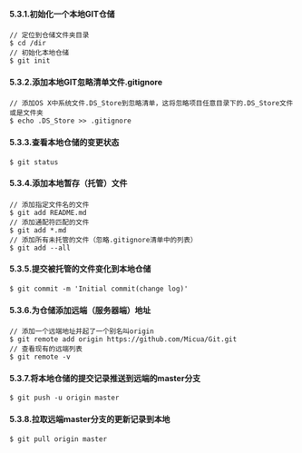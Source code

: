 #### 5.3.1.初始化一个本地GIT仓储
```
// 定位到仓储文件夹目录
$ cd /dir
// 初始化本地仓储
$ git init
```

#### 5.3.2.添加本地GIT忽略清单文件.gitignore
```
// 添加OS X中系统文件.DS_Store到忽略清单，这将忽略项目任意目录下的.DS_Store文件或是文件夹
$ echo .DS_Store >> .gitignore
```

#### 5.3.3.查看本地仓储的变更状态
```
$ git status
```

#### 5.3.4.添加本地暂存（托管）文件
```
// 添加指定文件名的文件
$ git add README.md
// 添加通配符匹配的文件
$ git add *.md
// 添加所有未托管的文件（忽略.gitignore清单中的列表）
$ git add --all
```

#### 5.3.5.提交被托管的文件变化到本地仓储
```
$ git commit -m 'Initial commit(change log)'
```

#### 5.3.6.为仓储添加远端（服务器端）地址
```
// 添加一个远端地址并起了一个别名叫origin
$ git remote add origin https://github.com/Micua/Git.git
// 查看现有的远端列表
$ git remote -v
```

#### 5.3.7.将本地仓储的提交记录推送到远端的master分支
```
$ git push -u origin master
```

#### 5.3.8.拉取远端master分支的更新记录到本地
```
$ git pull origin master
```
